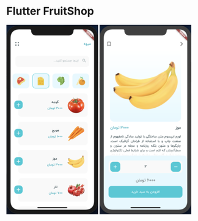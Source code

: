 # Flutter FruitShop




<img src="/singlePage.png" width='240'/> <img src="/indexPage.png" width='240'/>        
